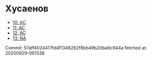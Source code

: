 # Хусаенов
- [10: AC](10.md)
- [11: AC](11.md)
- [12: AC](12.md)
- [13: NA](13.md)

Commit: 57aff4024417fd4f1346282f8bb49b20ba6c944a
 fetched at: 20200929-061338
